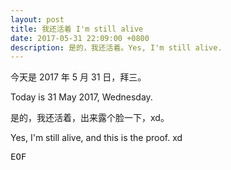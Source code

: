 ```yaml
---
layout: post
title: 我还活着 I'm still alive
date: 2017-05-31 22:09:00 +0800
description: 是的，我还活着。Yes, I'm still alive.
---
```

今天是 2017 年 5 月 31 日，拜三。

Today is 31 May 2017, Wednesday.

是的，我还活着，出来露个脸一下，xd。

Yes, I'm still alive, and this is the proof. xd

<pre>EOF</pre>